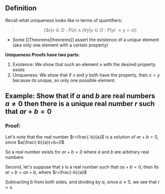 ## Definition

Recall what uniqueness looks like in terms of quantifiers:

> $$(\exists x|x\in D: P(x)\wedge(\forall y|y\in D: P(y)\to y=x))$$

- Some [[Theorems|theorems]] assert the existence of a _unique_ element (aka only one element with a certain property)

**Uniqueness Proofs have two parts**:

1. Existence: We show that such an element $x$ with the desired property exists
2. Uniqueness: We show that if $x$ and $y$ both have the property, then $x=y$ because its unique, so only one possible element.

## Example: Show that if $a$ and $b$ are real numbers $a\neq0$ then there is a unique real number $r$ such that $ar+b=0$

### Proof:

Let's note that the real number $r=\frac{-b}{a}$ is a solution of $ar+b=0$, since $a(\frac{-b}{a})+b=0$

So a real number exists for $ar+b=0$ where $a$ and $b$ are arbitrary real numbers

Second, let's suppose that $s$ is a real number such that $as+b=0$, then its $ar+b=as+b$, where $r=\frac{-b}{a}$

Subtracting $b$ from both sides, and dividing by $a$, since $a\neq0$, we see that $r=s$.
